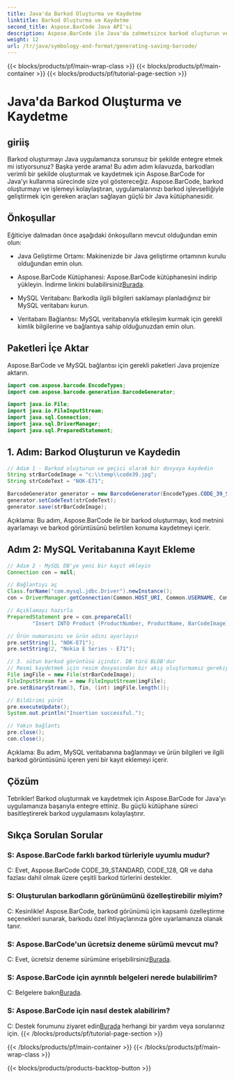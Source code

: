 ```yaml
---
title: Java'da Barkod Oluşturma ve Kaydetme
linktitle: Barkod Oluşturma ve Kaydetme
second_title: Aspose.BarCode Java API'si
description: Aspose.BarCode ile Java'da zahmetsizce barkod oluşturun ve kaydedin. Sorunsuz bir şekilde entegre edin, görünümü özelleştirin ve kapsamlı barkod desteğinin keyfini çıkarın.
weight: 12
url: /tr/java/symbology-and-format/generating-saving-barcode/
---
```


{{< blocks/products/pf/main-wrap-class >}}
{{< blocks/products/pf/main-container >}}
{{< blocks/products/pf/tutorial-page-section >}}

# Java'da Barkod Oluşturma ve Kaydetme


## giriiş

Barkod oluşturmayı Java uygulamanıza sorunsuz bir şekilde entegre etmek mi istiyorsunuz? Başka yerde arama! Bu adım adım kılavuzda, barkodları verimli bir şekilde oluşturmak ve kaydetmek için Aspose.BarCode for Java'yı kullanma sürecinde size yol göstereceğiz. Aspose.BarCode, barkod oluşturmayı ve işlemeyi kolaylaştıran, uygulamalarınızı barkod işlevselliğiyle geliştirmek için gereken araçları sağlayan güçlü bir Java kütüphanesidir.

## Önkoşullar

Eğiticiye dalmadan önce aşağıdaki önkoşulların mevcut olduğundan emin olun:

- Java Geliştirme Ortamı: Makinenizde bir Java geliştirme ortamının kurulu olduğundan emin olun.

- Aspose.BarCode Kütüphanesi: Aspose.BarCode kütüphanesini indirip yükleyin. İndirme linkini bulabilirsiniz[Burada](https://releases.aspose.com/barcode/java/).

- MySQL Veritabanı: Barkodla ilgili bilgileri saklamayı planladığınız bir MySQL veritabanı kurun.

- Veritabanı Bağlantısı: MySQL veritabanıyla etkileşim kurmak için gerekli kimlik bilgilerine ve bağlantıya sahip olduğunuzdan emin olun.

## Paketleri İçe Aktar

Aspose.BarCode ve MySQL bağlantısı için gerekli paketleri Java projenize aktarın.

```java
import com.aspose.barcode.EncodeTypes;
import com.aspose.barcode.generation.BarcodeGenerator;

import java.io.File;
import java.io.FileInputStream;
import java.sql.Connection;
import java.sql.DriverManager;
import java.sql.PreparedStatement;
```

## 1. Adım: Barkod Oluşturun ve Kaydedin

```java
// Adım 1 - Barkod oluşturun ve geçici olarak bir dosyaya kaydedin
String strBarCodeImage = "c:\\temp\\code39.jpg";
String strCodeText = "NOK-E71";

BarcodeGenerator generator = new BarcodeGenerator(EncodeTypes.CODE_39_STANDARD);
generator.setCodeText(strCodeText);
generator.save(strBarCodeImage);
```

Açıklama: Bu adım, Aspose.BarCode ile bir barkod oluşturmayı, kod metnini ayarlamayı ve barkod görüntüsünü belirtilen konuma kaydetmeyi içerir.

## Adım 2: MySQL Veritabanına Kayıt Ekleme

```java
// Adım 2 - MySQL DB'ye yeni bir kayıt ekleyin
Connection con = null;

// Bağlantıyı aç
Class.forName("com.mysql.jdbc.Driver").newInstance();
con = DriverManager.getConnection(Common.HOST_URI, Common.USERNAME, Common.PASSWORD);

// Açıklamayı hazırla
PreparedStatement pre = con.prepareCall(
        "Insert INTO Product (ProductNumber, ProductName, BarCodeImage) " + "VALUES (?, ?, ?) ");

// Ürün numarasını ve ürün adını ayarlayın
pre.setString(1, "NOK-E71");
pre.setString(2, "Nokia E Series - E71");

// 3. sütun barkod görüntüsü içindir. DB türü BLOB'dur
// Resmi kaydetmek için resim dosyasından bir akış oluşturmamız gerekiyor
File imgFile = new File(strBarCodeImage);
FileInputStream fin = new FileInputStream(imgFile);
pre.setBinaryStream(3, fin, (int) imgFile.length());

// Bildirimi yürüt
pre.executeUpdate();
System.out.println("Insertion successful.");

// Yakın bağlantı
pre.close();
con.close();
```

Açıklama: Bu adım, MySQL veritabanına bağlanmayı ve ürün bilgileri ve ilgili barkod görüntüsünü içeren yeni bir kayıt eklemeyi içerir.

## Çözüm

Tebrikler! Barkod oluşturmak ve kaydetmek için Aspose.BarCode for Java'yı uygulamanıza başarıyla entegre ettiniz. Bu güçlü kütüphane süreci basitleştirerek barkod uygulamasını kolaylaştırır.

## Sıkça Sorulan Sorular

### S: Aspose.BarCode farklı barkod türleriyle uyumlu mudur?
C: Evet, Aspose.BarCode CODE_39_STANDARD, CODE_128, QR ve daha fazlası dahil olmak üzere çeşitli barkod türlerini destekler.

### S: Oluşturulan barkodların görünümünü özelleştirebilir miyim?
C: Kesinlikle! Aspose.BarCode, barkod görünümü için kapsamlı özelleştirme seçenekleri sunarak, barkodu özel ihtiyaçlarınıza göre uyarlamanıza olanak tanır.

### S: Aspose.BarCode'un ücretsiz deneme sürümü mevcut mu?
 C: Evet, ücretsiz deneme sürümüne erişebilirsiniz[Burada](https://releases.aspose.com/).

### S: Aspose.BarCode için ayrıntılı belgeleri nerede bulabilirim?
 C: Belgelere bakın[Burada](https://reference.aspose.com/barcode/java/).

### S: Aspose.BarCode için nasıl destek alabilirim?
 C: Destek forumunu ziyaret edin[Burada](https://forum.aspose.com/c/barcode/13) herhangi bir yardım veya sorularınız için.
{{< /blocks/products/pf/tutorial-page-section >}}

{{< /blocks/products/pf/main-container >}}
{{< /blocks/products/pf/main-wrap-class >}}

{{< blocks/products/products-backtop-button >}}
